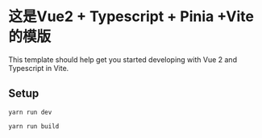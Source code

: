 # 这是Vue2 + Typescript + Pinia +Vite 的模版

This template should help get you started developing with Vue 2 and Typescript in Vite.

## Setup

```
yarn run dev
```


```
yarn run build
```



